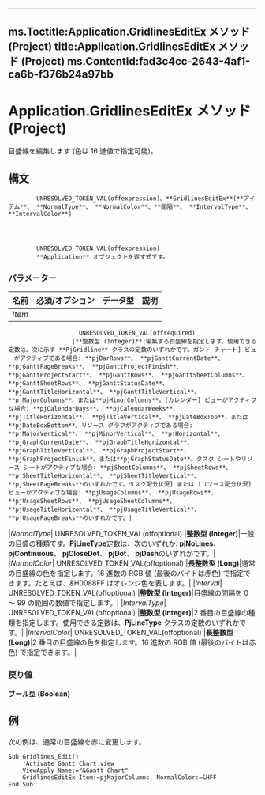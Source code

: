 

---
ms.Toctitle:Application.GridlinesEditEx メソッド (Project)
title:Application.GridlinesEditEx メソッド (Project)
ms.ContentId:fad3c4cc-2643-4af1-ca6b-f376b24a97bb
---
# Application.GridlinesEditEx メソッド (Project)




目盛線を編集します (色は 16 進値で指定可能)。

## 構文

            UNRESOLVED_TOKEN_VAL(offexpression)。**GridlinesEditEx**(**アイテム**、 **NormalType**、 **NormalColor**、**間隔**、 **IntervalType**、 **IntervalColor**)




            UNRESOLVED_TOKEN_VAL(offexpression)
            **Application** オブジェクトを返す式です。


### パラメーター

|**名前**|**必須/オプション**|**データ型**|**説明**|
|---|---|---|---|
|*Item*|
                        UNRESOLVED_TOKEN_VAL(offrequired)
                      |**整数型 (Integer)**|編集する目盛線を指定します。使用できる定数は、次に示す **PjGridline** クラスの定数のいずれかです。ガント チャート] ビューがアクティブである場合: **pjBarRows**、 **pjGanttCurrentDate**、 **pjGanttPageBreaks**、 **pjGanttProjectFinish**、 **pjGanttProjectStart**、 **pjGanttRows**、 **pjGanttSheetColumns**、 **pjGanttSheetRows**、 **pjGanttStatusDate**、 **pjGanttTitleHorizontal**、 **pjGanttTitleVertical**、 **pjMajorColumns**、または**pjMinorColumns**。[カレンダー] ビューがアクティブな場合: **pjCalendarDays**、 **pjCalendarWeeks**、 **pjTitleHorizontal**、 **pjTitleVertical**、 **pjDateBoxTop**、または**pjDateBoxBottom**。リソース グラフがアクティブである場合: **pjMajorVertical**、 **pjMinorVertical**、 **pjHorizontal**、 **pjGraphCurrentDate**、 **pjGraphTitleHorizontal**、 **pjGraphTitleVertical**、 **pjGraphProjectStart**、 **pjGraphProjectFinish**、または**pjGraphStatusDate**。タスク シートやリソース シートがアクティブな場合: **pjSheetColumns**、 **pjSheetRows**、 **pjSheetTitleHorizontal**、 **pjSheetTitleVertical**、 **pjSheetPageBreaks**のいずれかです。タスク配分状況] または [リソース配分状況] ビューがアクティブな場合: **pjUsageColumns**、 **pjUsageRows**、 **pjUsageSheetRows**、 **pjUsageSheetColumns**、 **pjUsageTitleHorizontal**、 **pjUsageTitleVertical**、 **pjUsagePageBreaks**のいずれかです。|
|*NormalType*|
                        UNRESOLVED_TOKEN_VAL(offoptional)
                      |**整数型 (Integer)**|一般の目盛の種類です。**PjLineType**定数は、次のいずれか: **pjNoLines**、 **pjContinuous**、 **pjCloseDot**、 **pjDot**、 **pjDash**のいずれかです。|
|*NormalColor*|
                        UNRESOLVED_TOKEN_VAL(offoptional)
                      |**長整数型 (Long)**|通常の目盛線の色を指定します。16 進数の RGB 値 (最後のバイトは赤色) で指定できます。たとえば、&H0088FF はオレンジ色を表します。|
|*Interval*|
                        UNRESOLVED_TOKEN_VAL(offoptional)
                      |**整数型 (Integer)**|目盛線の間隔を 0 ～ 99 の範囲の数値で指定します。|
|*IntervalType*|
                        UNRESOLVED_TOKEN_VAL(offoptional)
                      |**整数型 (Integer)**|2 番目の目盛線の種類を指定します。使用できる定数は、**PjLineType** クラスの定数のいずれかです。|
|*IntervalColor*|
                        UNRESOLVED_TOKEN_VAL(offoptional)
                      |**長整数型 (Long)**|2 番目の目盛線の色を指定します。16 進数の RGB 値 (最後のバイトは赤色) で指定できます。|



### 戻り値
**ブール型 (Boolean)**





## 例
次の例は、通常の目盛線を赤に変更します。

```vba
Sub Gridlines_Edit() 
    'Activate Gantt Chart view 
    ViewApply Name:="&Gantt Chart" 
    GridlinesEditEx Item:=pjMajorColumns, NormalColor:=&HFF 
End Sub
```






